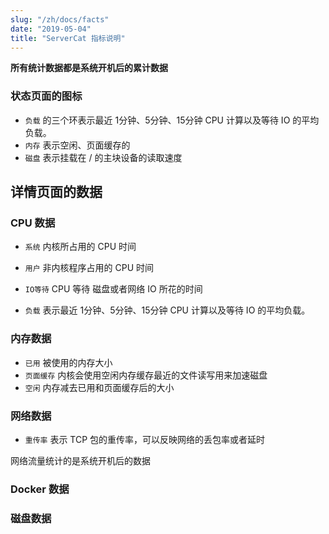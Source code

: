 ```yaml
---
slug: "/zh/docs/facts"
date: "2019-05-04"
title: "ServerCat 指标说明"
---
```


**所有统计数据都是系统开机后的累计数据**

### 状态页面的图标

* `负载` 的三个环表示最近 1分钟、5分钟、15分钟 CPU 计算以及等待 IO 的平均负载。
* `内存` 表示空闲、页面缓存的
* `磁盘` 表示挂载在 / 的主块设备的读取速度


## 详情页面的数据

### CPU 数据

* `系统` 内核所占用的 CPU 时间
* `用户` 非内核程序占用的 CPU 时间
* `IO等待` CPU 等待 磁盘或者网络 IO 所花的时间

* `负载` 表示最近 1分钟、5分钟、15分钟 CPU 计算以及等待 IO 的平均负载。


### 内存数据

* `已用` 被使用的内存大小
* `页面缓存` 内核会使用空闲内存缓存最近的文件读写用来加速磁盘
* `空闲` 内存减去已用和页面缓存后的大小

### 网络数据

* `重传率` 表示 TCP 包的重传率，可以反映网络的丢包率或者延时

网络流量统计的是系统开机后的数据

### Docker 数据

### 磁盘数据

